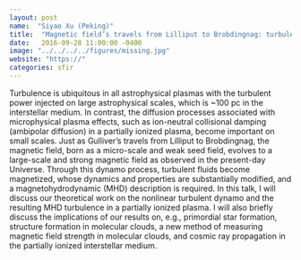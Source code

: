 ```yaml
---
layout: post
name:  "Siyao Xu (Peking)"
title:  "Magnetic field’s travels from Lilliput to Brobdingnag: turbulent dynamo in a partially ionized plasma"
date:   2016-09-28 11:00:00 -0400
image: "../../../../figures/missing.jpg"
website: "https://"
categories: sfir
---
```


Turbulence is ubiquitous in all astrophysical plasmas with the 
turbulent power injected on large astrophysical scales, which is ~100 
pc in the interstellar medium. In contrast, the diffusion processes 
associated with microphysical plasma effects, such as ion-neutral 
collisional damping (ambipolar diffusion) in a partially ionized 
plasma, become important on small scales. Just as Gulliver’s travels 
from Lilliput to Brobdingnag, the magnetic field, born as a micro-scale 
and weak seed field, evolves to a large-scale and strong magnetic field 
as observed in the present-day Universe. Through this dynamo process, 
turbulent fluids become magnetized, whose dynamics and properties are 
substantially modified, and a magnetohydrodynamic (MHD) description is 
required. In this talk, I will discuss our theoretical work on the 
nonlinear turbulent dynamo and the resulting MHD turbulence in a 
partially ionized plasma. I will also briefly discuss the implications 
of our results on, e.g., primordial star formation, structure formation 
in molecular clouds, a new method of measuring magnetic field strength 
in molecular clouds, and cosmic ray propagation in the partially 
ionized interstellar medium.

